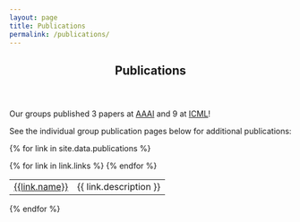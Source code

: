 ```yaml
---
layout: page
title: Publications
permalink: /publications/
---
```


  <header class="post-header">
    <h2 class="post-title">Publications</h2>
  </header> 
<p>Our groups published 3 papers at <a href="https://aaai.org/Conferences/AAAI-18/wp-content/uploads/2017/12/AAAI-18-Accepted-Paper-List.Web_.pdf">AAAI</a> and 9 at <a href="https://icml.cc/">ICML</a>!</p>
<p>See the individual group publication pages below for additional publications:</p>

{% for link in site.data.publications %}

<table class="table table-striped table-hover">
{% for link in link.links %}
    <tr>
        <td> 
           <a href="{{link.url}}">{{link.name}}</a> 
        </td>
        <td> {{ link.description }}  </td>
    </tr>
{% endfor %}
</table>
{% endfor %}

<style>
#pubTable_filter{
    display:none;
}
</style>

<table id="pubTable" class="table table-hover"></table>



